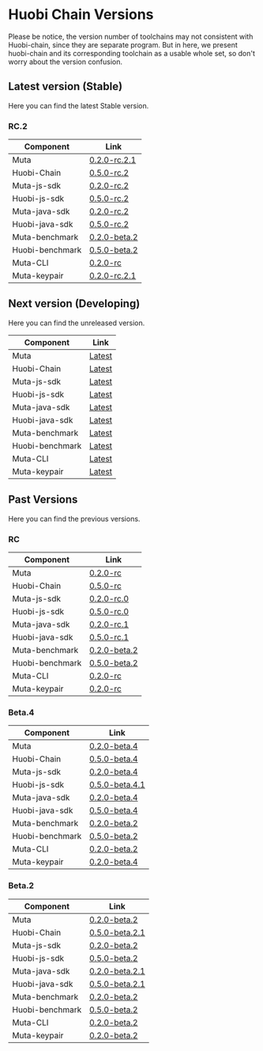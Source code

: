 # Huobi Chain Versions

Please be notice, the version number of toolchains may not consistent with Huobi-chain, since they are separate program. But in here, we present huobi-chain and its corresponding toolchain as a usable whole set, so don't worry about the version confusion.

## Latest version (Stable)
Here you can find the latest Stable version.

### RC.2
| Component| Link |
| ----------------------- | -------------------------- |
| Muta  | [0.2.0-rc.2.1][muta@v0.2.0-rc.2.1]      | 
| Huobi-Chain |  [0.5.0-rc.2][huobi@v0.5.0-rc.2] |
| Muta-js-sdk | [0.2.0-rc.2][muta-js-sdk@v0.2.0-rc.2] |
| Huobi-js-sdk | [0.5.0-rc.2][huobi-js-sdk@v0.5.0-rc.2] |
| Muta-java-sdk | [0.2.0-rc.2][muta-java-sdk@v0.2.0-rc.2] |
| Huobi-java-sdk | [0.5.0-rc.2][huobi-java-sdk@v0.5.0-rc.2] |
| Muta-benchmark | [0.2.0-beta.2][muta-bm@v0.2.0-beta.2] |
| Huobi-benchmark | [0.5.0-beta.2][huobi-bm@v0.5.0-beta.2] |
| Muta-CLI | [0.2.0-rc][cli@v0.2.0-rc] |
| Muta-keypair | [0.2.0-rc.2.1][keypair@v0.2.0-rc.2.1] |

## Next version (Developing)

Here you can find the unreleased version.

| Component| Link |
| ----------------------- | -------------------------- |
| Muta  | [Latest][muta@latest]      | 
| Huobi-Chain |  [Latest][huobi@latest] |
| Muta-js-sdk | [Latest][muta-js-sdk@latest] |
| Huobi-js-sdk | [Latest][huobi-js-sdk@latest] |
| Muta-java-sdk | [Latest][muta-java-sdk@latest] |
| Huobi-java-sdk | [Latest][huobi-java-sdk@latest] |
| Muta-benchmark | [Latest][muta-bm@latest] |
| Huobi-benchmark | [Latest][huobi-bm@latest] |
| Muta-CLI | [Latest][cli@latest] |
| Muta-keypair | [Latest][keypair@latest] |

## Past Versions

Here you can find the previous versions.

### RC

| Component| Link |
| ----------------------- | -------------------------- |
| Muta  | [0.2.0-rc][muta@v0.2.0-rc]      | 
| Huobi-Chain |  [0.5.0-rc][huobi@v0.5.0-rc] |
| Muta-js-sdk | [0.2.0-rc.0][muta-js-sdk@v0.2.0-rc.0] |
| Huobi-js-sdk | [0.5.0-rc.0][huobi-js-sdk@v0.5.0-rc.0] |
| Muta-java-sdk | [0.2.0-rc.1][muta-java-sdk@v0.2.0-rc.1] |
| Huobi-java-sdk | [0.5.0-rc.1][huobi-java-sdk@v0.5.0-rc.1] |
| Muta-benchmark | [0.2.0-beta.2][muta-bm@v0.2.0-beta.2] |
| Huobi-benchmark | [0.5.0-beta.2][huobi-bm@v0.5.0-beta.2] |
| Muta-CLI | [0.2.0-rc][cli@v0.2.0-rc] |
| Muta-keypair | [0.2.0-rc][keypair@v0.2.0-rc] |

### Beta.4

| Component| Link |
| ----------------------- | -------------------------- |
| Muta  | [0.2.0-beta.4][muta@v0.2.0-beta.4]      | 
| Huobi-Chain |  [0.5.0-beta.4][huobi@v0.5.0-beta.4] |
| Muta-js-sdk | [0.2.0-beta.4][muta-js-sdk@v0.2.0-beta.4] |
| Huobi-js-sdk | [0.5.0-beta.4.1][huobi-js-sdk@v0.5.0-beta.4.1] |
| Muta-java-sdk | [0.2.0-beta.4][muta-java-sdk@v0.2.0-beta.4] |
| Huobi-java-sdk | [0.5.0-beta.4][huobi-java-sdk@v0.5.0-beta.4] |
| Muta-benchmark | [0.2.0-beta.2][muta-bm@v0.2.0-beta.2] |
| Huobi-benchmark | [0.5.0-beta.2][huobi-bm@v0.5.0-beta.2] |
| Muta-CLI | [0.2.0-beta.2][cli@v0.2.0-beta.2] |
| Muta-keypair | [0.2.0-beta.4][keypair@v0.2.0-beta.4] |

### Beta.2

| Component| Link |
| ----------------------- | -------------------------- |
| Muta  | [0.2.0-beta.2][muta@v0.2.0-beta.2]      | 
| Huobi-Chain |  [0.5.0-beta.2.1][huobi@v0.5.0-beta.2.1] |
| Muta-js-sdk | [0.2.0-beta.2][muta-js-sdk@v0.2.0-beta.2.1] |
| Huobi-js-sdk | [0.5.0-beta.2][huobi-js-sdk@v0.5.0-beta.2.1] |
| Muta-java-sdk | [0.2.0-beta.2.1][muta-java-sdk@v0.2.0-beta.2.1] |
| Huobi-java-sdk | [0.5.0-beta.2.1][huobi-java-sdk@v0.5.0-beta.2.1] |
| Muta-benchmark | [0.2.0-beta.2][muta-bm@v0.2.0-beta.2] |
| Huobi-benchmark | [0.5.0-beta.2][huobi-bm@v0.5.0-beta.2] |
| Muta-CLI | [0.2.0-beta.2][cli@v0.2.0-beta.2] |
| Muta-keypair | [0.2.0-beta.2][keypair@v0.2.0-beta.2] |

<!---Huobi@0.5.0-rc.2--->
[muta@v0.2.0-rc.2.1]: thttps://github.com/nervosnetwork/muta/tree/v0.2.0-rc.2.1
[huobi@v0.5.0-rc.2]: https://github.com/HuobiGroup/huobi-chain/tree/v0.5.0-rc.2
[muta-js-sdk@v0.2.0-rc.2]: https://github.com/nervosnetwork/muta-sdk-js/tree/v0.2.0-rc.2
[huobi-js-sdk@v0.5.0-rc.2]: https://github.com/HuobiGroup/huobi-chain-js-sdk/tree/v0.5.0-rc.2
[muta-java-sdk@v0.2.0-rc.2]: https://github.com/nervosnetwork/muta-sdk-java/tree/v0.2.0-rc.2
[huobi-java-sdk@v0.5.0-rc.2]: https://github.com/HuobiGroup/huobi-chain-java-sdk/tree/v0.5.0-rc.2
[muta-bm@v0.2.0-beta.2]: https://github.com/nervosnetwork/muta-benchmark/tree/v0.2.0-beta.2
[huobi-bm@v0.5.0-beta.2]: https://github.com/HuobiGroup/huobi-chain-benchmark/tree/v0.5.0-beta.2
[cli@v0.2.0-rc]: https://github.com/nervosnetwork/muta-cli/tree/v0.2.0-rc
[keypair@v0.2.0-rc.2.1]: https://github.com/nervosnetwork/muta/tree/v0.2.0-rc.2.1/devtools/keypair

<!---Huobi@0.5.0-rc--->
[muta@v0.2.0-rc]: thttps://github.com/nervosnetwork/muta/tree/v0.2.0-rc
[huobi@v0.5.0-rc]: https://github.com/HuobiGroup/huobi-chain/tree/v0.5.0-rc
[muta-js-sdk@v0.2.0-rc.0]: https://github.com/nervosnetwork/muta-sdk-js/tree/v0.2.0-rc.0
[huobi-js-sdk@v0.5.0-rc.0]: https://github.com/HuobiGroup/huobi-chain-js-sdk/tree/v0.5.0-rc.0
[muta-java-sdk@v0.2.0-rc.1]: https://github.com/nervosnetwork/muta-sdk-java/tree/v0.2.0-rc.1
[huobi-java-sdk@v0.5.0-rc.1]: https://github.com/HuobiGroup/huobi-chain-java-sdk/tree/v0.5.0-rc.1
[muta-bm@v0.2.0-beta.2]: https://github.com/nervosnetwork/muta-benchmark/tree/v0.2.0-beta.2
[huobi-bm@v0.5.0-beta.2]: https://github.com/HuobiGroup/huobi-chain-benchmark/tree/v0.5.0-beta.2
[cli@v0.2.0-rc]: https://github.com/nervosnetwork/muta-cli/tree/v0.2.0-rc
[keypair@v0.2.0-rc]: https://github.com/nervosnetwork/muta/tree/v0.2.0-rc/devtools/keypair

<!---Huobi@0.5.0-beta.4--->
[muta@v0.2.0-beta.4]: https://github.com/nervosnetwork/muta/tree/v0.2.0-beta.4
[huobi@v0.5.0-beta.4]: https://github.com/HuobiGroup/huobi-chain/tree/v0.5.0-beta.4
[muta-js-sdk@v0.2.0-beta.4]: https://github.com/nervosnetwork/muta-sdk-js/tree/v0.2.0-beta.4
[huobi-js-sdk@v0.5.0-beta.4.1]: https://github.com/HuobiGroup/huobi-chain-js-sdk/tree/v0.5.0-beta.4.1
[muta-java-sdk@v0.2.0-beta.4]: https://github.com/nervosnetwork/muta-sdk-java/tree/v0.2.0-beta.4
[huobi-java-sdk@v0.5.0-beta.4]: https://github.com/HuobiGroup/huobi-chain-java-sdk/tree/v0.5.0-beta.4
[muta-bm@v0.2.0-beta.2]: https://github.com/nervosnetwork/muta-benchmark/tree/v0.2.0-beta.2
[huobi-bm@v0.5.0-beta.2]: https://github.com/HuobiGroup/huobi-chain-benchmark/tree/v0.5.0-beta.2
[cli@v0.2.0-beta.2]: https://github.com/nervosnetwork/muta-cli/tree/v0.2.0-beta.2
[keypair@v0.2.0-beta.4]: https://github.com/nervosnetwork/muta/tree/v0.2.0-beta.4/devtools/keypair

<!---Huobi@0.5.0-beta.2--->
[muta@v0.2.0-beta.2]: https://github.com/nervosnetwork/muta/tree/v0.2.0-beta.2
[huobi@v0.5.0-beta.2.1]: https://github.com/HuobiGroup/huobi-chain/tree/v0.5.0-beta.2.1
[muta-js-sdk@v0.2.0-beta.2.1]: https://github.com/nervosnetwork/muta-sdk-js/tree/v0.2.0-beta.2.1
[huobi-js-sdk@v0.5.0-beta.2.1]: https://github.com/HuobiGroup/huobi-chain-js-sdk/tree/v0.5.0-beta.2.1
[muta-java-sdk@v0.2.0-beta.2.1]: https://github.com/nervosnetwork/muta-sdk-java/tree/v0.2.0-beta.2.1
[huobi-java-sdk@v0.5.0-beta.2.1]: https://github.com/HuobiGroup/huobi-chain-java-sdk/tree/v0.5.0-beta.2.1
[muta-bm@v0.2.0-beta.2]: https://github.com/nervosnetwork/muta-benchmark/tree/v0.2.0-beta.2
[huobi-bm@v0.5.0-beta.2]: https://github.com/HuobiGroup/huobi-chain-benchmark/tree/v0.5.0-beta.2
[cli@v0.2.0-beta.2]: https://github.com/nervosnetwork/muta-cli/tree/v0.2.0-beta.2
[keypair@v0.2.0-beta.2]: https://github.com/nervosnetwork/muta/tree/v0.2.0-beta.2/devtools/keypair

<!---Huobi@latest--->
[muta@latest]: https://github.com/nervosnetwork/muta/
[huobi@latest]: https://github.com/HuobiGroup/huobi-chain/
[muta-js-sdk@latest]: https://github.com/nervosnetwork/muta-sdk-java/
[huobi-js-sdk@latest]: https://github.com/nervosnetwork/muta-sdk-java/
[muta-java-sdk@latest]: https://github.com/HuobiGroup/huobi-chain-java-sdk/
[huobi-java-sdk@latest]: https://github.com/HuobiGroup/huobi-chain-java-sdk/
[muta-bm@latest]: https://github.com/homura/huobi-chain-benchmark/
[huobi-bm@latest]: https://github.com/homura/huobi-chain-benchmark/
[cli@latest]: https://github.com/nervosnetwork/muta-cli
[keypair@latest]: https://github.com/nervosnetwork/muta/tree/master/devtools/keypair

